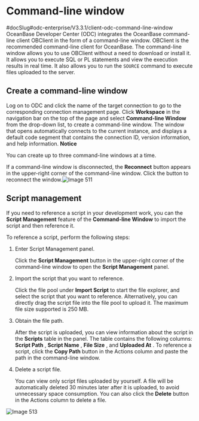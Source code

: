 Command-line window 
========================================
#docSlug#odc-enterprise/V3.3.1/client-odc-command-line-window
OceanBase Developer Center (ODC) integrates the OceanBase command-line client OBClient in the form of a command-line window. OBClient is the recommended command-line client for OceanBase. The command-line window allows you to use OBClient without a need to download or install it. It allows you to execute SQL or PL statements and view the execution results in real time. It also allows you to run the `SOURCE` command to execute files uploaded to the server. 

Create a command-line window 
-------------------------------------------------

Log on to ODC and click the name of the target connection to go to the corresponding connection management page. Click **Workspace** in the navigation bar on the top of the page and select **Command-line Window** from the drop-down list, to create a command-line window. The window that opens automatically connects to the current instance, and displays a default code segment that contains the connection ID, version information, and help information. 
**Notice**



You can create up to three command-line windows at a time.

If a command-line window is disconnected, the **Reconnect** button appears in the upper-right corner of the command-line window. Click the button to reconnect the window.![Image 511](https://help-static-aliyun-doc.aliyuncs.com/assets/img/en-US/6199620261/p267517.png)

Script management 
--------------------------------------

If you need to reference a script in your development work, you can the **Script Management** feature of the **Command-line Window** to import the script and then reference it. 

To reference a script, perform the following steps:

1. Enter Script Management panel. 

   Click the **Script Management** button in the upper-right corner of the command-line window to open the **Script Management** panel.
   

2. Import the script that you want to reference. 

   Click the file pool under **Import Script** to start the file explorer, and select the script that you want to reference. Alternatively, you can directly drag the script file into the file pool to upload it. The maximum file size supported is 250 MB.
   

3. Obtain the file path. 

   After the script is uploaded, you can view information about the script in the **Scripts** table in the panel. The table contains the following columns: **Script Path** , **Script Name** , **File Size** , and **Uploaded At** . To reference a script, click the **Copy Path** button in the Actions column and paste the path in the command-line window.
   

4. Delete a script file. 

   You can view only script files uploaded by yourself. A file will be automatically deleted 30 minutes later after it is uploaded, to avoid unnecessary space consumption. You can also click the **Delete** button in the Actions column to delete a file.
   




![Image 513](https://help-static-aliyun-doc.aliyuncs.com/assets/img/en-US/6199620261/p267667.png)
